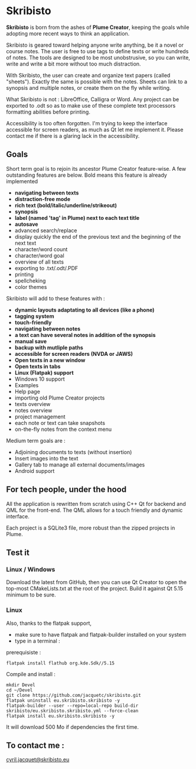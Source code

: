 # Skribisto



**Skribisto** is born from the ashes of **Plume Creator**, keeping the goals while adopting more recent ways to think an application.

Skribisto is geared toward helping anyone write anything, be it a novel or course notes. The user is free to use tags to define texts or 
write hundreds of notes. The tools are designed to be most unobstrusive, so you can write, write and write a bit more without too much distraction.

With Skribisto, the user can create and organize text papers (called "sheets"). Exactly the same is possible with the notes. Sheets can link to a synopsis and multiple notes, 
or create them on the fly while writing.

What Skribisto is not : LibreOffice, Calligra or Word. Any project can be exported to .odt so as to make use of these complete text processors formatting abilities 
before printing.

Accessibility is too often forgotten. I'm trying to keep the interface accessible for screen readers, as much as Qt let me implement it. Please contact me if there 
is a glaring lack in the accessibility.

## Goals

Short term goal is to rejoin its ancestor Plume Creator feature-wise. A few outstanding features are below. Bold means this feature is already implemented

- **navigating between texts**
- **distraction-free mode**
- **rich text (bold/italic/underline/strikeout)**
- **synopsis**
- **label (named 'tag' in Plume) next to each text title**
- **autosave**
- advanced search/replace
- display quickly the end of the previous text and the beginning of the next text
- character/word count
- character/word goal
- overview of all texts
- exporting to .txt/.odt/.PDF
- printing
- spellcheking
- color themes

Skribisto will add to these features with :

- **dynamic layouts adaptating to all devices (like a phone)**
- **tagging system**
- **touch-friendly**
- **navigating between notes**
- **a text can have several notes in addition of the synopsis**
- **manual save**
- **backup with mutliple paths**
- **accessible for screen readers (NVDA or JAWS)**
- **Open texts in a new window**
- **Open texts in tabs**
- **Linux (Flatpak) support**
- Windows 10 support
- Examples
- Help page
- importing old Plume Creator projects
- texts overview
- notes overview
- project management
- each note or text can take snapshots
- on-the-fly notes from the context menu

Medium term goals are :
- Adjoining documents to texts (without insertion)
- Insert images into the text
- Gallery tab to manage all external documents/images
- Android support


## For tech people, under the hood

All the application is rewritten from scratch using C++ Qt for backend and QML for the front-end. The QML allows for a touch friendly and dynamic interface.

Each project is a SQLite3 file, more robust than the zipped projects in Plume.



## Test it

### Linux / Windows
Download the latest from GitHub, then you can use Qt Creator to open the top-most CMakeLists.txt at the root of the project. Build it against Qt 5.15 minimum to be sure.

### Linux
Also, thanks to the flatpak support, 
- make sure to have flatpak and flatpak-builder installed on your system
- type in a terminal :

prerequisiste :
```
flatpak install flathub org.kde.Sdk//5.15
```

Compile and install :
```
mkdir Devel
cd ~/Devel
git clone https://github.com/jacquetc/skribisto.git
flatpak uninstall eu.skribisto.skribisto -y
flatpak-builder --user --repo=local-repo build-dir skribisto/eu.skribisto.skribisto.yml --force-clean
flatpak install eu.skribisto.skribisto -y
```

It will download 500 Mo if dependencies the first time.


## To contact me :

cyril.jacquet@skribisto.eu







